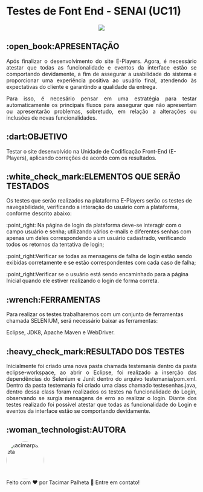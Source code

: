 # Testes de Font End - SENAI (UC11)
<center><img src="https://camo.githubusercontent.com/459f141bd5e24c179a0e2dd49691e290ed5c5d4b4cb97767daee7cfaf6e31121/687474703a2f2f696d672e736869656c64732e696f2f7374617469632f76313f6c6162656c3d535441545553266d6573736167653d434f4e434c5549444f26636f6c6f723d475245454e267374796c653d666f722d7468652d6261646765")> </center>

<h2 align="esquerda">:open_book:APRESENTAÇÃO</h2>
<p align="justify">Após finalizar o desenvolvimento do site E-Players. Agora, é necessário atestar que todas as funcionalidade e eventos da interface estão se comportando devidamente, a fim de assegurar a usabilidade do sistema e proporcionar uma experiência positiva ao usuário final, atendendo às expectativas do cliente e garantindo a qualidade da entrega.</p>
<p align="justify">Para isso, é necesário pensar em uma estratégia para testar automaticamente os principais fluxos para assegurar que não apresentam ou apresentarão problemas, sobretudo, em relação a alterações ou inclusões de novas funcionalidades.</p>
<h2 align="esquerda">:dart:OBJETIVO</h2>
Testar o site desenvolvido na Unidade de Codificação Front-End (E-Players), aplicando correções de acordo com os resultados.
<h2 align="esquerda">:white_check_mark:ELEMENTOS QUE SERÃO TESTADOS</h2>
Os testes que serão realizados na plataforma E-Players serão os testes de navegabilidade, verificando a interação do usuário com a plataforma, conforme descrito abaixo:
<p align="esquerda">:point_right: Na página de login da plataforma deve-se interagir com o campo usuário e senha; utilizando vários e-mails e diferentes senhas com apenas um deles correspondendo a um usuário cadastrado, verificando todos os retornos da tentativa de login;</p>
<p align="esquerda">:point_right:Verificar se todas as mensagens de falha de login estão sendo exibidas corretamente e se estão correspondentes com cada caso de falha;</p>
<p align="esquerda">:point_right:Verificar se o usuário está sendo encaminhado para a página Inicial quando ele estiver realizando o login de forma correta.</p>
<h2 align="esquerda">:wrench:FERRAMENTAS</h2>
Para realizar os testes trabalharemos com um conjunto de ferramentas chamada SELENIUM, será necessário baixar as ferramentas:
<p align="esquerda">Eclipse, JDK8, Apache Maven e WebDriver.</p>
<h2 align="esquerda">:heavy_check_mark:RESULTADO DOS TESTES</h2>
<p align="justify">Inicialmente foi criado uma nova pasta chamada testemania dentro da pasta eclipse-workspace, ao abrir o Eclipse, foi realizado a inserção das dependências do Selenium e Junit dentro do arquivo testemania/pom.xml. Dentro da pasta testemania foi criado uma class chamado testesenhas.java, dentro dessa class foram realizados os testes na funcionalidade do Login, observando se surgia mensagens de erro ao realizar o login.
Diante dos testes realizado foi possível atestar que todas as funcionalidade do Login e eventos da interface estão se comportando devidamente.
<h2 align="esquerda">:woman_technologist:AUTORA</h2>
<a href="https://github.com/tacimarpalheta" style="text-decoration: none;">
<img style="border-radius: 50%;" src="https://avatars.githubusercontent.com/u/113411462?v=4" width="100px;"  alt="tacimarpalheta"/>

<br />
<span> Feito com ❤️ por Tacimar Palheta 👋 Entre em contato! </span> 
</a> 
